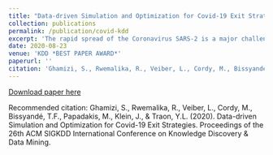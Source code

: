 ```yaml
---
title: "Data-driven Simulation and Optimization for Covid-19 Exit Strategies"
collection: publications
permalink: /publication/covid-kdd
excerpt: 'The rapid spread of the Coronavirus SARS-2 is a major challenge that led almost all governments worldwide to take drastic measures to respond to the tragedy. Chief among those measures is the massive lockdown of entire countries and cities, which beyond its global economic impact has created some deep social and psychological tensions within populations. While the adopted mitigation measures (including the lockdown) have generally proven useful, policymakers are now facing a critical question: how and when to lift the mitigation measures? A carefully-planned exit strategy is indeed necessary to recover from the pandemic without risking a new outbreak. Classically, exit strategies rely on mathematical modeling to predict the effect of public health interventions. Such models are unfortunately known to be sensitive to some key parameters, which are usually set based on rules-of-thumb. In this paper, we propose to augment epidemiological forecasting with actual data-driven models that will learn to fine-tune predictions for different contexts (e.g., per country). We have therefore built a pandemic simulation and forecasting toolkit that combines a deep learning estimation of the epidemiological parameters of the disease in order to predict the cases and deaths, and a genetic algorithm component searching for optimal trade-offs/policies between constraints and objectives set by decision-makers. Replaying pandemic evolution in various countries, we experimentally show that our approach yields predictions with much lower error rates than pure epidemiological models in 75% of the cases and achieves a 95% R² score when the learning is transferred and tested on unseen countries. When used for forecasting, this approach provides actionable insights into the impact of individual measures and strategies.'
date: 2020-08-23
venue: 'KDD *BEST PAPER AWARD*'
paperurl: ''
citation: 'Ghamizi, S., Rwemalika, R., Veiber, L., Cordy, M., Bissyandé, T.F., Papadakis, M., Klein, J., & Traon, Y.L. (2020). Data-driven Simulation and Optimization for Covid-19 Exit Strategies. Proceedings of the 26th ACM SIGKDD International Conference on Knowledge Discovery & Data Mining.'
---
```

[Download paper here](https://www.semanticscholar.org/paper/14996cc316d471b84124c77ef9ff5922ad97b155)


Recommended citation: Ghamizi, S., Rwemalika, R., Veiber, L., Cordy, M., Bissyandé, T.F., Papadakis, M., Klein, J., & Traon, Y.L. (2020). Data-driven Simulation and Optimization for Covid-19 Exit Strategies. Proceedings of the 26th ACM SIGKDD International Conference on Knowledge Discovery & Data Mining.
